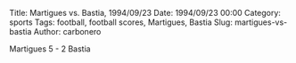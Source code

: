 Title: Martigues vs. Bastia, 1994/09/23
Date: 1994/09/23 00:00
Category: sports
Tags: football, football scores, Martigues, Bastia
Slug: martigues-vs-bastia
Author: carbonero


Martigues 5 - 2 Bastia
